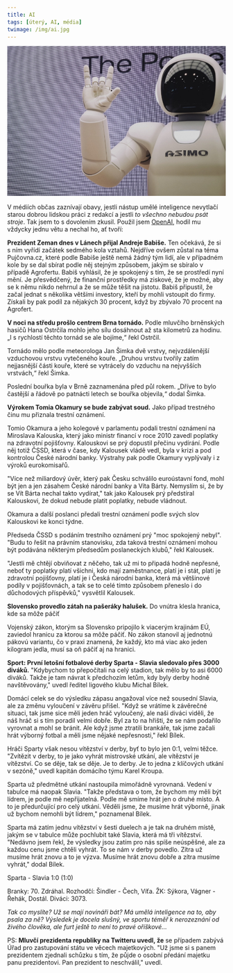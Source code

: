 ```yaml
---
title: AI
tags: [úterý, AI, média]
twimage: /img/ai.jpg
---
```


![cover](/img/ai.jpg)

V médiích občas zaznívají obavy, jestli nástup umělé inteligence nevytlačí starou dobrou lidskou práci z redakcí a jestli _to všechno nebudou psát stroje_. Tak jsem to s dovolením zkusil. Použil jsem [OpenAI](https://beta.openai.com/playground?model=davinci), hodil mu vždycky jednu větu a nechal ho, ať tvoří:

**Prezident Zeman dnes v Lánech přijal Andreje Babiše.** Ten očekává, že si s ním vyřídí začátek sedmého kola vztahů. Nejdříve ovšem zůstal na téma Pujčovna.cz, které podle Babiše ještě nemá žádný tým lidí, ale v případném kole by se dal sbírat podle něj stejným způsobem, jakým se sbíralo v případě Agrofertu. Babiš vyhlásil, že je spokojený s tím, že se prostředí nyní mění. Je přesvědčený, že finanční prostředky má ziskové, že je možné, aby se k němu nikdo nehrnul a že se může těšit na jistotu. Babiš připustil, že začal jednat s několika většími investory, kteří by mohli vstoupit do firmy. Získali by pak podíl za nějakých 30 procent, když by zbývalo 70 procent na Agrofert.

**V noci na středu prošlo centrem Brna tornádo.** Podle mluvčího brněnských hasičů Hana Ostrčila mohlo jeho sílu dosáhnout až sta kilometrů za hodinu. „I s rychlostí těchto tornád se ale bojíme,“ řekl Ostrčil.

Tornádo mělo podle meteorologa Jan Šimka dvě vrstvy, nejvzdálenější vzduchovou vrstvu vytečeného kouře. „Druhou vrstvu tvořily zatím nejjasnější části kouře, které se vytrácely do vzduchu na nejvyšších vrstvách,“ řekl Šimka.

Poslední bouřka byla v Brně zaznamenána před půl rokem. „Dříve to bylo častější a řádově po patnácti letech se bouřka objevila,“ dodal Šimka.

**Výrokem Tomia Okamury se bude zabývat soud.** Jako případ trestného činu mu přiznala trestní oznámení.

Tomio Okamura a jeho kolegové v parlamentu podali trestní oznámení na Miroslava Kalouska, který jako ministr financí v roce 2010 zavedl poplatky na zdravotní pojišťovny. Kalouskovi se prý dopustil přečinu vydírání. Podle něj totiž ČSSD, která v čase, kdy Kalousek vládě vedl, byla v krizi a pod kontrolou České národní banky. Výstrahy pak podle Okamury vyplývaly i z výroků eurokomisařů.

"Více než miliardový úvěr, který pak Česku schválilo euroústavní fond, mohl být jen a jen zásahem České národní banky a Víta Bárty. Nemyslím si, že by se Vít Bárta nechal takto vydírat," tak jako Kalousek prý předstíral Kalouskovi, že dokud nebude platit poplatky, nebude vládnout.

Okamura a další poslanci předali trestní oznámení podle svých slov Kalouskovi ke konci týdne.

Předseda ČSSD s podáním trestního oznámení prý "moc spokojený nebyl". "Budu to řešit na právním stanovisku, zda taková trestní oznámení mohou být podávána některým předsedům poslaneckých klubů," řekl Kalousek.

"Jestli mě chtějí obviňovat z něčeho, tak už mi to připadá hodně nepřesné, neboť ty poplatky platí všichni, kdo mají zaměstnance, platí je i stát, platí je zdravotní pojišťovny, platí je i Česká národní banka, která má většinové podíly v pojišťovnách, a tak se to celé tímto způsobem přeneslo i do důchodových příspěvků," vysvětlil Kalousek.

**Slovensko provedlo zátah na pašeráky halušek.** Do vnútra klesla hranica, kde sa môže páčiť

Vojenský zákon, ktorým sa Slovensko pripojilo k viacerým krajinám EÚ, zaviedol hranicu za ktorou sa môže páčiť. No zákon stanovil aj jednotnú pákovú variantu, čo v praxi znamená, že každý, kto má viac ako jeden kilogram jedla, musí sa oň páčiť aj na hranici.

**Sport: První letošní fotbalové derby Sparta - Slavia sledovalo přes 3000 diváků.** "Kdybychom to přepočítali na celý stadion, tak mělo by to asi 6000 diváků. Takže je tam návrat k předchozím letům, kdy byly derby hodně navštěvovány," uvedl ředitel ligového klubu Michal Bílek.

Domácí celek se do výsledku zápasu angažoval více než sousední Slavia, ale za změnu vyloučení v závěru přišel. "Když se vrátíme k závěrečné situaci, tak jsme sice měli jeden hráč vyloučený, ale naši diváci viděli, že náš hráč si s tím poradil velmi dobře. Byl za to na hřišti, že se nám podařilo vyrovnat a mohl se bránit. Ale když jsme ztratili brankáře, tak jsme začali hrát výborný fotbal a měli jsme nějaké nepřesnosti," řekl Bílek.

Hráči Sparty však nesou vítězství v derby, byť to bylo jen 0:1, velmi těžce. "Zvítězit v derby, to je jako vyhrát mistrovské utkání, ale vítězství je vítězství. Co se děje, tak se děje. Je to derby. Je to jedna z klíčových utkání v sezóně," uvedl kapitán domácího týmu Karel Kroupa.

Sparta už předmětné utkání nastoupila mimořádně vyrovnaná. Vedení v tabulce má naopak Slavia. "Takže představa o tom, že bychom my měli být lídrem, je podle mě nepřijatelná. Podle mě smíme hrát jen o druhé místo. A to je předurčující pro celý utkání. Věděli jsme, že musíme hrát výborně, jinak už bychom nemohli být lídrem," poznamenal Bílek.

Sparta má zatím jednu vítězství v šesti duelech a je tak na druhém místě, jakým se v tabulce může pochlubit také Slavia, která má tři vítězství. "Nedávno jsem řekl, že výsledky jsou zatím pro nás spíše neúspěšné, ale za každou cenu jsme chtěli vyhrát. To se nám v derby povedlo. Zítra už musíme hrát znovu a to je výzva. Musíme hrát znovu dobře a zítra musíme vyhrát," dodal Bílek.

Sparta - Slavia 1:0 (1:0)

Branky: 70. Zdráhal. Rozhodčí: Šindler - Čech, Víťa. ŽK: Sýkora, Vágner - Řehák, Dostál. Diváci: 3073.

_Tak co myslíte? Už se mají novináři bát? Má umělá inteligence na to, aby psala za ně? Výsledek je docela slušný, ve sportu téměř k nerozeznání od živého člověka, ale furt ještě to není to pravé oříškové..._

PS: **Mluvčí prezidenta republiky na Twitteru uvedl, že** se případem zabývá Úřad pro zastupování státu ve věcech majetkových. "Už jsme si s panem prezidentem zjednali schůzku s tím, že půjde o osobní předání majetku panu prezidentovi. Pan prezident to neschválil," uvedl.
